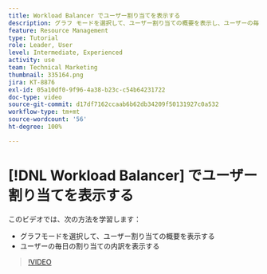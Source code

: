```yaml
---
title: Workload Balancer でユーザー割り当てを表示する
description: グラフ モードを選択して、ユーザー割り当ての概要を表示し、ユーザーの毎日の割り当ての内訳を表示する方法を説明します。
feature: Resource Management
type: Tutorial
role: Leader, User
level: Intermediate, Experienced
activity: use
team: Technical Marketing
thumbnail: 335164.png
jira: KT-8876
exl-id: 05a10df0-9f96-4a38-b23c-c54b64231722
doc-type: video
source-git-commit: d17df7162ccaab6b62db34209f50131927c0a532
workflow-type: tm+mt
source-wordcount: '56'
ht-degree: 100%

---
```


# [!DNL Workload Balancer] でユーザー割り当てを表示する

このビデオでは、次の方法を学習します：

* グラフモードを選択して、ユーザー割り当ての概要を表示する
* ユーザーの毎日の割り当ての内訳を表示する

>[!VIDEO](https://video.tv.adobe.com/v/335164/?quality=12&learn=on&enablevpops)
